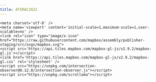 ```yaml
---
title: ATSRAC2022
---
```

<html>
<head>
<title>Clarington Active Transportation and Safe Roads Advisory Committee 2022 Report</title>	
<!-- Global site tag (gtag.js) - Google Analytics -->
<script async src="https://www.googletagmanager.com/gtag/js?id=G-3RKGWJ9K0S"></script>
<script>
  window.dataLayer = window.dataLayer || [];
  function gtag(){dataLayer.push(arguments);}
  gtag('js', new Date());

  gtag('config', 'G-3RKGWJ9K0S');
</script>


    <meta charset='utf-8' />
    <meta name='viewport' content='initial-scale=1,maximum-scale=1,user-scalable=no' />
    <link rel="icon" type="image/x-icon" href="https://raw.githubusercontent.com/mapbox/assembly/publisher-staging/src/svgs/mapbox.svg">
    <script src='https://api.tiles.mapbox.com/mapbox-gl-js/v2.9.2/mapbox-gl.js'></script>
    <link href='https://api.tiles.mapbox.com/mapbox-gl-js/v2.9.2/mapbox-gl.css' rel='stylesheet' />
    <script src="https://unpkg.com/intersection-observer@0.12.0/intersection-observer.js"></script>
    <script src="https://unpkg.com/scrollama"></script>
   
  <style>
        body {
            margin:0;
            padding:0;
            font-family: sans-serif;
        }
        a, a:hover, a:visited {
            color: #0071bc;
        }
        #map {
            top:0;
            height: 100vh;
            width:100vw;
            position: fixed;
        }
        #mapInset {
            bottom:50px;
            right:30px;
            height: 180px;
            width:250px;
            max-width:100%;
            position: fixed;
            z-index: 1;
            opacity: 1;
            transition: opacity 0.5s ease-in-out;
            pointer-events: none;
        }
        #mapInset .mapboxgl-ctrl-bottom-left{
            display: none;
        }
        @media (max-width: 500px) {
            #mapInset {
                display: none;
            }
        }
        #header {
            margin: auto;
            width: 100%;
            position: relative;
            z-index: 5;
        }
        #header h1, #header h2, #header p {
            margin: 0;
            padding: 2vh 2vw;
            text-align: center;
        }
        #footer {
            width: 100%;
            min-height: 5vh;
            padding-top: 2vh;
            padding-bottom: 2vh;
            text-align: center;
            line-height: 25px;
            font-size: 13px;
            position: relative;
            z-index: 5;
        }
        #features {
            padding-top: 10vh;
            padding-bottom: 10vh;
        }
        .hidden {
            visibility: hidden;
        }
        .centered {
            width: 50vw;
            margin: 0 auto;
        }
        .lefty {
            width: 33vw;
            margin-left: 5vw;
        }
        .righty {
            width: 33vw;
            margin-left: 62vw;
        }
        .fully {
            width: 100%;
            margin: auto;
        }
        .light {
            color: #444;
            background-color: #fafafa;
        }
        .dark {
            color: #fafafa;
            background-color: #444;
        }
        .step {
            padding-bottom: 50vh;
            /* margin-bottom: 10vh; */
            opacity: 0.25;
        }
        .step.active {
            opacity: 0.9;
        }

        .step div {
            padding:  25px 50px;
            line-height: 25px;
            font-size: 13px;
        }

        .step img {
            width: 100%;
        }

        @media (max-width: 750px) {
            .centered, .lefty, .righty, .fully {
                width: 90vw;
                margin: 0 auto;
            }
        }

        /* Fix issue on mobile browser where scroll breaks  */
        .mapboxgl-canvas-container.mapboxgl-touch-zoom-rotate.mapboxgl-touch-drag-pan,
        .mapboxgl-canvas-container.mapboxgl-touch-zoom-rotate.mapboxgl-touch-drag-pan .mapboxgl-canvas {
            touch-action: unset;
        }

        </style>
</head>
<body>

<div id="map"></div>
<div id="mapInset"></div>
<div id="story"></div>

<script>
var config = {
    style: 'mapbox://styles/reachabove/cl7qbr4v5000a15pon1ik17hk',
    accessToken: 'pk.eyJ1IjoicmVhY2hhYm92ZSIsImEiOiJja2hlenc1a3cwbTloMnByejU3Z3JoMXVjIn0.EojHQhHk73D3XVIXMyXbAg',
    showMarkers: false,
    markerColor: '#3FB1CE',
    inset: false,
    theme: 'light',
    use3dTerrain: false, //set true for enabling 3D maps.
    title: 'Active Transportation and Safe Roads Advisory Committee Status Report 2022',
    subtitle: 'Presentation for Mayor Foster and Clarington Council Members',
    byline: '',
    footer: 'Source: source citations, etc. <br> Created using <a href="https://github.com/mapbox/storytelling" target="_blank">Mapbox Storytelling</a> template.',
    chapters: [
        {
            id: 'slug-style-id',
            alignment: 'centered',
            hidden: false,
            title: 'Introduction',
            image: '',
            description: 'The purpose of this report is to provide members of Council with a status report on Clarington Active Transportation and Safe Roads Advisory Committee (AT&SRAC) including; accomplishments, recommended priorities and, challenges; for the next term of Council.',
            location: {
                center: [-78.68069, 43.91695],
                zoom: 9.5,
                pitch: 0,
                bearing: 0
            },
            mapAnimation: 'flyTo',
            rotateAnimation: false,
            callback: '',
            onChapterEnter: [
                // {
                //     layer: 'layer-name',
                //     opacity: 1,
                //     duration: 5000
                // }
            ],
            onChapterExit: [
                // {
                //     layer: 'layer-name',
                //     opacity: 0
                // }
            ]
        },
        {
            id: 'second-identifier',
            alignment: 'centered',
            hidden: false,
            title: 'Background',
            image: '',
            description: 'The AT&SRAC was established by Clarington Council in January 2018. <br>10 Members plus Councillor Janice Jones were appointed to the AT&SRAC by Council in April 2018; <br>First meeting was held May 2018; <br>Term of Committee Members amended in 2021 to coincide with the term of Council; <br>A new Committee will be appointed by the next Council. <br> <h3> Current Members</h3>Arnold Mostert, Bart Hawkins Kreps, Connie Kobelka, Connor Houston, Councillor Janice Jones, Jeannie Winters, Jim Boate, Philip Haylock, Richard Oldfield, and myself.  Staff support is provided by Andrew Johnson and Catherine Verhoog.',
            location: {
                center: [-78.68069, 43.91695],
                zoom: 10.5,
                pitch: 0,
                bearing: 0,
                // flyTo additional controls-
                // These options control the flight curve, making it move
                // slowly and zoom out almost completely before starting
                // to pan.
                //speed: 2, // make the flying slow
                //curve: 1, // change the speed at which it zooms out
            },
            mapAnimation: 'flyTo',
            rotateAnimation: true,
			speed: 2,
            callback: '',
            onChapterEnter: [],
            onChapterExit: []
        },
        {
            id: 'third-identifier',
            alignment: 'left',
            hidden: false,
            title: 'Accomplishments',
            image: '',
            description: 'The following is a list of the many, but not all, accomplishments:',
            location: {
                center: [-78.62706, 43.97922],
                zoom: 11,
                pitch: 34,
                bearing: 0.00
            },
            mapAnimation: 'flyTo',
            rotateAnimation: false,
			speed: 2,
            callback: '',
            onChapterEnter: [],
            onChapterExit: []
        },
        {
            id: 'fourth-chapter',
            alignment: 'left',
            hidden: false,
            title: '',
            image: '',
            description: 'Provided input on trail planning and development;<br> Advocated trail connectivity',
            location: {
                center: [-78.80418, 43.88935],
                zoom: 12.76,
                pitch: 0,
                bearing: 0
            },
            mapAnimation: 'flyTo',
			speed: 2,
            rotateAnimation: false,
            callback: '',
            onChapterEnter: [],
            onChapterExit: []
        },
		{
            id: 'fifth-chapter',
            alignment: 'left',
            hidden: false,
            title: '',
            image: '',
            description: 'Promoted active transportation and safety prior to COVID - 19 including;<br> Sport & Leisure Fair, Kids in the Park, Family Safety Day Event;',
            location: {
                center: [-78.61575, 43.92238],
                zoom: 12.76,
                pitch: 0,
                bearing: 0
            },
            mapAnimation: 'flyTo',
			speed: 2,
            rotateAnimation: false,
            callback: '',
            onChapterEnter: [],
            onChapterExit: []
        },
		{
            id: 'sixth-chapter',
            alignment: 'left',
            hidden: false,
            title: '',
            image: '',
            description: 'Recommended winter maintenance of trails in Bowmanville and Newcastle which was a tremendous success according to trail users;<br> Advised staff of trail maintenance issues and deficiencies i.e. curb cuts and brush removal;',
            location: {
                center: [-78.67135, 43.91589],
				zoom: 15.34,
                pitch: 53.50,
                bearing: 16.80
            },
            mapAnimation: 'flyTo',
            rotateAnimation: false,
			speed: 2,
            callback: '',
            onChapterEnter: [],
            onChapterExit: []
        },
		{
            id: 'seventh-chapter',
            alignment: 'left',
            hidden: false,
            title: '',
            image: '',
            description: 'Advised staff of trail maintenance issues and deficiencies i.e. curb cuts and brush removal;<br> Supported traffic calming initiatives on local roads;<br> Advocated for trail signage and assisted staff with sign selection and locations;',
            location: {
                center: [-78.67819, 43.89469],
                zoom: 15.63,
                pitch: 74.00,
                bearing: -15.22
            },
            mapAnimation: 'flyTo',
            rotateAnimation: false,
            callback: '',
            onChapterEnter: [],
            onChapterExit: []
        },
		{
            id: 'eigth-chapter',
            alignment: 'left',
            hidden: false,
            title: '',
            image: '',
            description: 'Participated in June-Bike Month events and organized weekly nature walks;<br> Explored Share the Road – Bike Friendly Community designation;<br> Promoted Farm Fresh Bike Tours in partnership with Clarington Tourism',
            location: {
                center: [-78.73569, 43.93137],
                zoom: 11,
                pitch: 0,
                bearing: 0
            },
            mapAnimation: 'flyTo',
            rotateAnimation: false,
            callback: '',
            onChapterEnter: [{layer: 'HH1',
                     opacity: 1,
                     duration: 5000
					 }],
            onChapterExit: [{
                     layer: 'HH1',
                     opacity: 0
                 }]
        },
		{
            id: 'nineth-chapter',
            alignment: 'left',
            hidden: false,
            title: 'Future Priorities',
            image: '',
            description: 'Provide input to the draft Active Transportation Master Plan;Continue to advise and support trail development and connectivity;<br>Promote active transportation in the community;<br>Advocate for safer roads for pedestrians and cyclists including traffic calming;<br>Revisit Bike Friendly Community designation;<br>Support expansion of trail winter maintenance;Provide more input on Secondary Plan reviews;Expand Bike Month promotion and participation;Support increased Multi Use Paths on arterial roads;<br>Advocate for improved trail safety i.e dividing line on all trails',
            location: {
                center: [-78.59736, 43.95960],
                zoom: 11.26,
                pitch: 0,
                bearing: 0
            },
            mapAnimation: 'flyTo',
            rotateAnimation: false,
            callback: '',
            onChapterEnter: [],
            onChapterExit: []
        },
		{
            id: 'tenth-chapter',
            alignment: 'centre',
            hidden: false,
            title: 'Future Challenges',
            image: '',
            description: 'Recruiting members for the Committee especially younger members of the community; increasing community engagement for active transportation especially pedestrian traffic; Working with partners to increase active transportation linked to tourism and local economy.',
            location: {
                center: [-78.59736, 43.95960],
                zoom: 11.26,
                pitch: 0,
                bearing: 0
            },
            mapAnimation: 'flyTo',
            rotateAnimation: true,
            callback: '',
            onChapterEnter: [],
            onChapterExit: []
        },
		{
            id: 'eleventh-chapter',
            alignment: 'centre',
            hidden: false,
            title: 'Thank You',
            image: '',
            description: 'Staff, especially Public Works, for their support and updates at meetings as well as being available when needed <br>Andrew Johnson who serves as the staff liaison for the AT&SRC; <br>Members of Council for appointing and supporting the Committee and especially Councillor Janice Jones who provided important guidance at various times; <br>	Committee Members who volunteered their time and knowledge to promote active transportation in our community.',
            location: {
                center: [-78.67846, 43.97120],
                zoom: 11.57,
                pitch: 59.00,
                bearing: -15.20
            },
            mapAnimation: 'flyTo',
            rotateAnimation: false,
            callback: '',
            onChapterEnter: [],
            onChapterExit: []
        }
    ]
};  
</script>
<script>  
var initLoad = true;
var layerTypes = {
    'fill': ['fill-opacity'],
    'line': ['line-opacity'],
    'circle': ['circle-opacity', 'circle-stroke-opacity'],
    'symbol': ['icon-opacity', 'text-opacity'],
    'raster': ['raster-opacity'],
    'fill-extrusion': ['fill-extrusion-opacity'],
    'heatmap': ['heatmap-opacity']
}

var alignments = {
    'left': 'lefty',
    'center': 'centered',
    'right': 'righty',
    'full': 'fully'
}

function getLayerPaintType(layer) {
    var layerType = map.getLayer(layer).type;
    return layerTypes[layerType];
}

function setLayerOpacity(layer) {
    var paintProps = getLayerPaintType(layer.layer);
    paintProps.forEach(function(prop) {
        var options = {};
        if (layer.duration) {
            var transitionProp = prop + "-transition";
            options = { "duration": layer.duration };
            map.setPaintProperty(layer.layer, transitionProp, options);
        }
        map.setPaintProperty(layer.layer, prop, layer.opacity, options);
    });
}

var story = document.getElementById('story');
var features = document.createElement('div');
features.setAttribute('id', 'features');

var header = document.createElement('div');

if (config.title) {
    var titleText = document.createElement('h1');
    titleText.innerText = config.title;
    header.appendChild(titleText);
}

if (config.subtitle) {
    var subtitleText = document.createElement('h2');
    subtitleText.innerText = config.subtitle;
    header.appendChild(subtitleText);
}

if (config.byline) {
    var bylineText = document.createElement('p');
    bylineText.innerText = config.byline;
    header.appendChild(bylineText);
}

if (header.innerText.length > 0) {
    header.classList.add(config.theme);
    header.setAttribute('id', 'header');
    story.appendChild(header);
}

config.chapters.forEach((record, idx) => {
    var container = document.createElement('div');
    var chapter = document.createElement('div');

    if (record.title) {
        var title = document.createElement('h3');
        title.innerText = record.title;
        chapter.appendChild(title);
    }

    if (record.image) {
        var image = new Image();
        image.src = record.image;
        chapter.appendChild(image);
    }

    if (record.description) {
        var story = document.createElement('p');
        story.innerHTML = record.description;
        chapter.appendChild(story);
    }

    container.setAttribute('id', record.id);
    container.classList.add('step');
    if (idx === 0) {
        container.classList.add('active');
    }

    chapter.classList.add(config.theme);
    container.appendChild(chapter);
    container.classList.add(alignments[record.alignment] || 'centered');
    if (record.hidden) {
        container.classList.add('hidden');
    }
    features.appendChild(container);
});

story.appendChild(features);

var footer = document.createElement('div');

if (config.footer) {
    var footerText = document.createElement('p');
    footerText.innerHTML = config.footer;
    footer.appendChild(footerText);
}

if (footer.innerText.length > 0) {
    footer.classList.add(config.theme);
    footer.setAttribute('id', 'footer');
    story.appendChild(footer);
}

mapboxgl.accessToken = config.accessToken;

const transformRequest = (url) => {
    const hasQuery = url.indexOf("?") !== -1;
    const suffix = hasQuery ? "&pluginName=scrollytellingV2" : "?pluginName=scrollytellingV2";
    return {
      url: url + suffix
    }
}

var map = new mapboxgl.Map({
    container: 'map',
    style: config.style,
    center: config.chapters[0].location.center,
    zoom: config.chapters[0].location.zoom,
    bearing: config.chapters[0].location.bearing,
    pitch: config.chapters[0].location.pitch,
    interactive: false,
    transformRequest: transformRequest,
    projection: config.projection
});

// Create a inset map if enabled in config.js
if (config.inset) {
 var insetMap = new mapboxgl.Map({
    container: 'mapInset', // container id
    style: 'mapbox://styles/mapbox/dark-v10', //hosted style id
    center: config.chapters[0].location.center,
    // Hardcode above center value if you want insetMap to be static.
    zoom: 3, // starting zoom
    hash: false,
    interactive: false,
    attributionControl: false,
    //Future: Once official mapbox-gl-js has globe view enabled,
    //insetmap can be a globe with the following parameter.
    //projection: 'globe'
  });
}

if (config.showMarkers) {
    var marker = new mapboxgl.Marker({ color: config.markerColor });
    marker.setLngLat(config.chapters[0].location.center).addTo(map);
}

// instantiate the scrollama
var scroller = scrollama();


map.on("load", function() {
    if (config.use3dTerrain) {
        map.addSource('mapbox-dem', {
            'type': 'raster-dem',
            'url': 'mapbox://mapbox.mapbox-terrain-dem-v1',
            'tileSize': 512,
            'maxzoom': 14
        });
        // add the DEM source as a terrain layer with exaggerated height
        map.setTerrain({ 'source': 'mapbox-dem', 'exaggeration': 1.5 });

        // add a sky layer that will show when the map is highly pitched
        map.addLayer({
            'id': 'sky',
            'type': 'sky',
            'paint': {
                'sky-type': 'atmosphere',
                'sky-atmosphere-sun': [0.0, 0.0],
                'sky-atmosphere-sun-intensity': 15
            }
        });
    };

    // As the map moves, grab and update bounds in inset map.
    if (config.inset) {
    map.on('move', getInsetBounds);
    }
    // setup the instance, pass callback functions
    scroller
    .setup({
        step: '.step',
        offset: 0.5,
        progress: true
    })
    .onStepEnter(async response => {
        var chapter = config.chapters.find(chap => chap.id === response.element.id);
        response.element.classList.add('active');
        map[chapter.mapAnimation || 'flyTo'](chapter.location);
        // Incase you do not want to have a dynamic inset map,
        // rather want to keep it a static view but still change the
        // bbox as main map move: comment out the below if section.
        if (config.inset) {
          if (chapter.location.zoom < 5) {
            insetMap.flyTo({center: chapter.location.center, zoom: 0});
          }
          else {
            insetMap.flyTo({center: chapter.location.center, zoom: 3});
          }
        }
        if (config.showMarkers) {
            marker.setLngLat(chapter.location.center);
        }
        if (chapter.onChapterEnter.length > 0) {
            chapter.onChapterEnter.forEach(setLayerOpacity);
        }
        if (chapter.callback) {
            window[chapter.callback]();
        }
        if (chapter.rotateAnimation) {
            map.once('moveend', () => {
                const rotateNumber = map.getBearing();
                map.rotateTo(rotateNumber + 180, {
                    duration: 30000, easing: function (t) {
                        return t;
                    }
                });
            });
        }
    })
    .onStepExit(response => {
        var chapter = config.chapters.find(chap => chap.id === response.element.id);
        response.element.classList.remove('active');
        if (chapter.onChapterExit.length > 0) {
            chapter.onChapterExit.forEach(setLayerOpacity);
        }
    });
});

//Helper functions for insetmap
function getInsetBounds() {
            let bounds = map.getBounds();

            let boundsJson = {
                "type": "FeatureCollection",
                "features": [{
                    "type": "Feature",
                    "properties": {},
                    "geometry": {
                        "type": "Polygon",
                        "coordinates": [
                            [
                                [
                                    bounds._sw.lng,
                                    bounds._sw.lat
                                ],
                                [
                                    bounds._ne.lng,
                                    bounds._sw.lat
                                ],
                                [
                                    bounds._ne.lng,
                                    bounds._ne.lat
                                ],
                                [
                                    bounds._sw.lng,
                                    bounds._ne.lat
                                ],
                                [
                                    bounds._sw.lng,
                                    bounds._sw.lat
                                ]
                            ]
                        ]
                    }
                }]
            }

            if (initLoad) {
                addInsetLayer(boundsJson);
                initLoad = false;
            } else {
                updateInsetLayer(boundsJson);
            }

        }

function addInsetLayer(bounds) {
    insetMap.addSource('boundsSource', {
        'type': 'geojson',
        'data': bounds
    });

    insetMap.addLayer({
        'id': 'boundsLayer',
        'type': 'fill',
        'source': 'boundsSource', // reference the data source
        'layout': {},
        'paint': {
            'fill-color': '#fff', // blue color fill
            'fill-opacity': 0.2
        }
    });
    // // Add a black outline around the polygon.
    insetMap.addLayer({
        'id': 'outlineLayer',
        'type': 'line',
        'source': 'boundsSource',
        'layout': {},
        'paint': {
            'line-color': '#000',
            'line-width': 1
        }
    });
}

function updateInsetLayer(bounds) {
    insetMap.getSource('boundsSource').setData(bounds);
}



// setup resize event
window.addEventListener('resize', scroller.resize);

</script>

</body>
</html>
